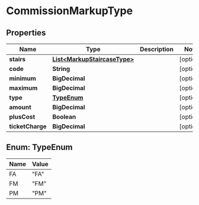 

# CommissionMarkupType


## Properties

| Name | Type | Description | Notes |
|------------ | ------------- | ------------- | -------------|
|**stairs** | [**List&lt;MarkupStaircaseType&gt;**](MarkupStaircaseType.md) |  |  [optional] |
|**code** | **String** |  |  [optional] |
|**minimum** | **BigDecimal** |  |  [optional] |
|**maximum** | **BigDecimal** |  |  [optional] |
|**type** | [**TypeEnum**](#TypeEnum) |  |  [optional] |
|**amount** | **BigDecimal** |  |  [optional] |
|**plusCost** | **Boolean** |  |  [optional] |
|**ticketCharge** | **BigDecimal** |  |  [optional] |



## Enum: TypeEnum

| Name | Value |
|---- | -----|
| FA | &quot;FA&quot; |
| FM | &quot;FM&quot; |
| PM | &quot;PM&quot; |



